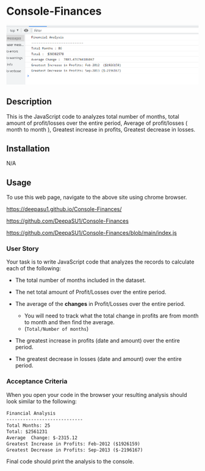 # Console-Finances

<picture>
<img src="code_result.PNG">
</picture>

## Description
This is the JavaScript code to analyzes total number of months, total amount of profit/losses over the entire period, Average of profit/losses ( month to month ), Greatest increase in profits, Greatest decrease in losses.

## Installation

N/A

## Usage

To use this web page, navigate to the above site using chrome browser.

https://deepasu1.github.io/Console-Finances/ 

https://github.com/DeepaSU1/Console-Finances

https://github.com/DeepaSU1/Console-Finances/blob/main/index.js

### User Story

Your task is to write JavaScript code that analyzes the records to calculate each of the following:

* The total number of months included in the dataset.

* The net total amount of Profit/Losses over the entire period.

* The average of the **changes** in Profit/Losses over the entire period.
  * You will need to track what the total change in profits are from month to month and then find the average.
  * (`Total/Number of months`)

* The greatest increase in profits (date and amount) over the entire period.

* The greatest decrease in losses (date and amount) over the entire period.

### Acceptance Criteria

When you open your code in the browser your resulting analysis should look similar to the following:

  ```text
  Financial Analysis
  ----------------------------
  Total Months: 25
  Total: $2561231
  Average  Change: $-2315.12
  Greatest Increase in Profits: Feb-2012 ($1926159)
  Greatest Decrease in Profits: Sep-2013 ($-2196167)
  ```

Final code should print the analysis to the console.